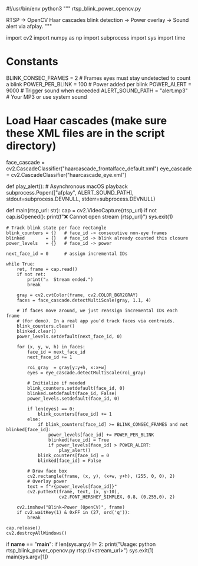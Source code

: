 #!/usr/bin/env python3
"""
rtsp_blink_power_opencv.py

RTSP → OpenCV Haar cascades blink detection → Power overlay → Sound alert via afplay.
"""

import cv2
import numpy as np
import subprocess
import sys
import time

# Constants
BLINK_CONSEC_FRAMES  = 2       # Frames eyes must stay undetected to count a blink
POWER_PER_BLINK      = 100     # Power added per blink
POWER_ALERT          = 9000    # Trigger sound when exceeded
ALERT_SOUND_PATH     = "alert.mp3"  # Your MP3 or use system sound

# Load Haar cascades (make sure these XML files are in the script directory)
face_cascade = cv2.CascadeClassifier("haarcascade_frontalface_default.xml")
eye_cascade  = cv2.CascadeClassifier("haarcascade_eye.xml")

def play_alert():
    # Asynchronous macOS playback
    subprocess.Popen(["afplay", ALERT_SOUND_PATH],
                     stdout=subprocess.DEVNULL,
                     stderr=subprocess.DEVNULL)

def main(rtsp_url: str):
    cap = cv2.VideoCapture(rtsp_url)
    if not cap.isOpened():
        print(f"❌ Cannot open stream {rtsp_url}")
        sys.exit(1)

    # Track blink state per face rectangle
    blink_counters = {}   # face_id -> consecutive non-eye frames
    blinked        = {}   # face_id -> blink already counted this closure
    power_levels   = {}   # face_id -> power

    next_face_id = 0      # assign incremental IDs

    while True:
        ret, frame = cap.read()
        if not ret:
            print("⚠️  Stream ended.")
            break

        gray = cv2.cvtColor(frame, cv2.COLOR_BGR2GRAY)
        faces = face_cascade.detectMultiScale(gray, 1.1, 4)

        # If faces move around, we just reassign incremental IDs each frame
        # (for demo). In a real app you’d track faces via centroids.
        blink_counters.clear()
        blinked.clear()
        power_levels.setdefault(next_face_id, 0)

        for (x, y, w, h) in faces:
            face_id = next_face_id
            next_face_id += 1

            roi_gray  = gray[y:y+h, x:x+w]
            eyes = eye_cascade.detectMultiScale(roi_gray)

            # Initialize if needed
            blink_counters.setdefault(face_id, 0)
            blinked.setdefault(face_id, False)
            power_levels.setdefault(face_id, 0)

            if len(eyes) == 0:
                blink_counters[face_id] += 1
            else:
                if blink_counters[face_id] >= BLINK_CONSEC_FRAMES and not blinked[face_id]:
                    power_levels[face_id] += POWER_PER_BLINK
                    blinked[face_id] = True
                    if power_levels[face_id] > POWER_ALERT:
                        play_alert()
                blink_counters[face_id] = 0
                blinked[face_id] = False

            # Draw face box
            cv2.rectangle(frame, (x, y), (x+w, y+h), (255, 0, 0), 2)
            # Overlay power
            text = f"⚡{power_levels[face_id]}"
            cv2.putText(frame, text, (x, y-10),
                        cv2.FONT_HERSHEY_SIMPLEX, 0.8, (0,255,0), 2)

        cv2.imshow("Blink→Power (OpenCV)", frame)
        if cv2.waitKey(1) & 0xFF in (27, ord('q')):
            break

    cap.release()
    cv2.destroyAllWindows()

if __name__ == "__main__":
    if len(sys.argv) != 2:
        print("Usage: python rtsp_blink_power_opencv.py rtsp://<stream_url>")
        sys.exit(1)
    main(sys.argv[1])
